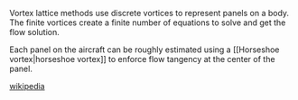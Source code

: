 Vortex lattice methods use discrete vortices to represent panels on a body. The finite vortices create a finite number of equations to solve and get the flow solution.

Each panel on the aircraft can be roughly estimated using a [[Horseshoe vortex|horseshoe vortex]] to enforce flow tangency at the center of the panel.

[wikipedia](https://en.wikipedia.org/wiki/Vortex_lattice_method)